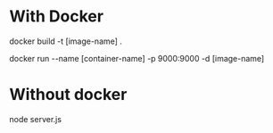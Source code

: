 <h1>With Docker</h1>

docker build -t <span>[image-name]</span> .

docker run --name <span>[container-name]</span>  -p 9000:9000 -d <span>[image-name]</span>

<h1>Without docker</h1>
  
  node server.js

